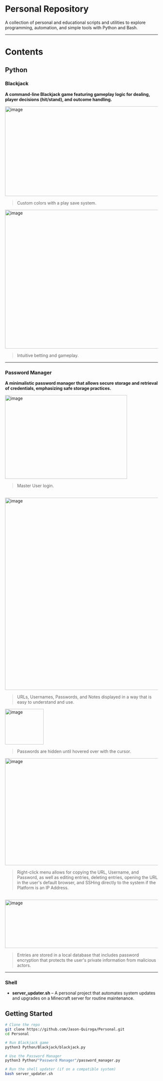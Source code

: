 # Personal Repository

A collection of personal and educational scripts and utilities to explore programming, automation, and simple tools with Python and Bash.

---
#  Contents

## Python
### **Blackjack**
**A command-line Blackjack game featuring gameplay logic for dealing, player decisions (hit/stand), and outcome handling.**

<img width="825" height="295" alt="image" src="https://github.com/user-attachments/assets/3d6d66aa-1ae3-48b1-9c6c-29b482c5eac5" />

> Custom colors with a play save system.


<img width="590" height="456" alt="image" src="https://github.com/user-attachments/assets/19a14126-85bd-4e7f-93f3-68ac834055a8" />

> Intuitive betting and gameplay.


---
### **Password Manager**
**A minimalistic password manager that allows secure storage and retrieval of credentials, emphasizing safe storage practices.**

<img width="402" height="275" alt="image" src="https://github.com/user-attachments/assets/e2218bb6-4de2-4e62-a6ce-812d720efdc8" />

> Master User login.

<br>
<img width="1002" height="632" alt="image" src="https://github.com/user-attachments/assets/d83b3d2d-fa36-47c5-be2d-1fa148d206d1" />

> URLs, Usernames, Passwords, and Notes displayed in a way that is easy to understand and use.


<img width="127" height="117" alt="image" src="https://github.com/user-attachments/assets/3789cc71-2ea8-4fdd-ac7e-80db3b15fb84" />

> Passwords are hidden until hovered over with the cursor.


<img width="751" height="352" alt="image" src="https://github.com/user-attachments/assets/a5a23bb1-2ca9-4547-b3f1-1f664b6a5ee1" />

> Right-click menu allows for copying the URL, Username, and Password, as well as editing entries, deleting entries, opening the URL in the user's default browser, and SSHing directly to the system if the Platform is an IP Address.

<br>
<img width="876" height="159" alt="image" src="https://github.com/user-attachments/assets/03f6173d-9749-442c-9bd3-b39dfc0a3177" />
<br>

> Entries are stored in a local database that includes password encryption that protects the user's private information from malicious actors.

---
### Shell
- **server_updater.sh** – A personal project that automates system updates and upgrades on a Minecraft server for routine maintenance.

##  Getting Started

```bash
# Clone the repo
git clone https://github.com/Jason-Quiroga/Personal.git
cd Personal

# Run Blackjack game
python3 Python/Blackjack/blackjack.py

# Use the Password Manager
python3 Python/"Password Manager"/password_manager.py

# Run the shell updater (if on a compatible system)
bash server_updater.sh
